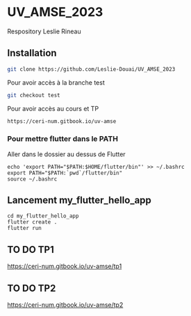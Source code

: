 # UV_AMSE_2023
Respository Leslie Rineau

## Installation
```bash
git clone https://github.com/Leslie-Douai/UV_AMSE_2023
```
Pour avoir accès à la branche test
``` bash
git checkout test
```
Pour avoir accès au cours et TP
``` bash
https://ceri-num.gitbook.io/uv-amse
```

### Pour mettre flutter dans le PATH
Aller dans le dossier au dessus de Flutter
```
echo 'export PATH="$PATH:$HOME/flutter/bin"' >> ~/.bashrc
export PATH="$PATH:`pwd`/flutter/bin"
source ~/.bashrc
```
## Lancement my_flutter_hello_app
```
cd my_flutter_hello_app
flutter create .
flutter run
```

## TO DO TP1
https://ceri-num.gitbook.io/uv-amse/tp1

## TO DO TP2
https://ceri-num.gitbook.io/uv-amse/tp2
